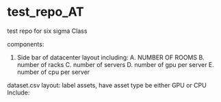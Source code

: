 # test_repo_AT
test repo for six sigma Class



components:
1. Side bar of datacenter layout including:
    A. NUMBER OF ROOMS
    B. number of racks
    C. number of servers
    D. number of gpu per server
    E. number of cpu per server

dataset.csv layout:
label assets, have asset type be either GPU or CPU
    Include: 

